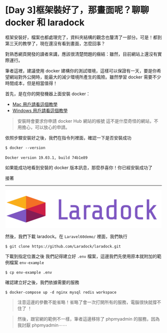 # [Day 3]框架裝好了，那畫面呢？聊聊 docker 和 laradock

框架安裝好，檔案也都處理完了，資料夾結構的觀念也釐清了一部分。可是！都到第三天的教學了，現在還沒有看到畫面，怎麼回事？

對熟悉網頁開發的讀者來講，應該很清楚問題的癥結：雖然，目前網站上還沒有實際運行。

筆者這裡，建議使用 docker 建構你的測試環境，這樣可以保證有一天，要是你希望網站對外公開時，能最大的減少環境所產生的風險。雖然學習 docker 需要不少時間成本，但是相當值得！

首先，是在你的開發機器上面安裝 docker：

* [Mac 用戶請看這個教學](https://docs.docker.com/docker-for-mac/install/)
* [Windows 用戶請看這個教學](https://docs.docker.com/docker-for-windows/install/)

>安裝時會要求你申請 docker Hub 網站的帳號 這不是什麼奇怪的網站，不用擔心，可以放心的申請。 

依照步驟安裝好之後，我們在指令列裡面，確認一下是否安裝成功

```shell
$ docker --version

Docker version 19.03.1, build 74b1e89
```

如果能成功地看到安裝的 docker 版本訊息，那麼恭喜你！你已經安裝成功了

接著



----

![laradock logo](https://raw.githubusercontent.com/laradock/laradock/master/.github/home-page-images/laradock-logo.jpg)

然後，我們下載 laradock。在 `Laravel60demo/` 裡面，我們執行

```
$ git clone https://github.com/Laradock/laradock.git
```

下載到指定位置之後 我們記得建立好 `.env` 檔案，這邊我們先使用原本就附加的範例檔案 `env-example` 

```
$ cp env-example .env
```

確認建立好之後，我們依據需要的服務

```
$ docker-compose up -d nginx mysql redis workspace 
```
>注意這邊的參數不能省略！省略了會一次打開所有的服務，電腦很快就撐不住了 ！

>然後，跟官網的範例不一樣，筆者這邊移除了 phpmyadmin 的服務，因為我討厭 phpmyadmin⋯⋯ 


